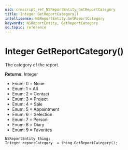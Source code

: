 ```yaml
---
uid: crmscript_ref_NSReportEntity_GetReportCategory
title: Integer GetReportCategory()
intellisense: NSReportEntity.GetReportCategory
keywords: NSReportEntity, GetReportCategory
so.topic: reference
---
```


# Integer GetReportCategory()

The category of the report.

**Returns:** Integer

* Enum: 0 = None 
* Enum: 1 = All 
* Enum: 2 = Contact 
* Enum: 3 = Project 
* Enum: 4 = Sale 
* Enum: 5 = Appointment 
* Enum: 6 = Selection 
* Enum: 7 = Person 
* Enum: 8 = Diary 
* Enum: 9 = Favorites 

```crmscript
NSReportEntity thing;
Integer reportCategory  = thing.GetReportCategory();
```

